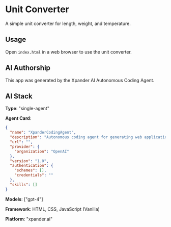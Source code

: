 # Unit Converter

A simple unit converter for length, weight, and temperature.

## Usage

Open `index.html` in a web browser to use the unit converter.

## AI Authorship

This app was generated by the Xpander AI Autonomous Coding Agent.

## AI Stack

**Type**: "single-agent"

**Agent Card**:
```json
{
  "name": "XpanderCodingAgent",
  "description": "Autonomous coding agent for generating web applications",
  "url": "",
  "provider": {
    "organization": "OpenAI"
  },
  "version": "1.0",
  "authentication": {
    "schemes": [],
    "credentials": ""
  },
  "skills": []
}
```

**Models**: ["gpt-4"]

**Framework**: HTML, CSS, JavaScript (Vanilla)

**Platform**: "xpander.ai"